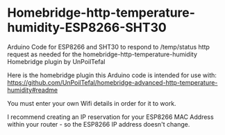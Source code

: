 # Homebridge-http-temperature-humidity-ESP8266-SHT30
Arduino Code for ESP8266 and SHT30 to respond to /temp/status http request as needed for the homebridge-http-temperature-humidity Homebridge plugin by UnPoilTefal

Here is the homebridge plugin this Arduino code is intended for use with:
https://github.com/UnPoilTefal/homebridge-advanced-http-temperature-humidity#readme

You must enter your own Wifi details in order for it to work. 

I recommend creating an IP reservation for your ESP8266 MAC Address within your router - so the ESP8266 IP address doesn't change.
